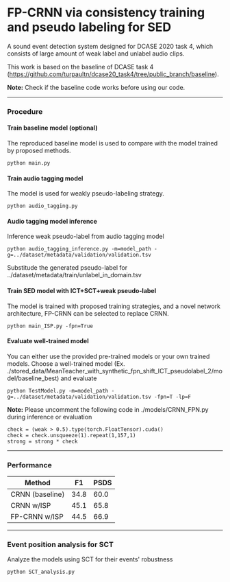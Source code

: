 # FP-CRNN via consistency training and pseudo labeling for SED
A sound event detection system designed for DCASE 2020 task 4, which consists of large amount of weak label and unlabel audio clips.

This work is based on the baseline of DCASE task 4 (https://github.com/turpaultn/dcase20_task4/tree/public_branch/baseline). 

**Note:** Check if the baseline code works before using our code.

-------------------------------
### Procedure
#### Train baseline model (optional)
The reproduced baseline model is used to compare with the model trained by proposed methods.
```
python main.py
```
#### Train audio tagging model 
The model is used for weakly pseudo-labeling strategy.
```
python audio_tagging.py
```
#### Audio tagging model inference
Inference weak pseudo-label from audio tagging model
```
python audio_tagging_inference.py -m=model_path -g=../dataset/metadata/validation/validation.tsv
```
Substitude the generated pseudo-label for ../dataset/metadata/train/unlabel_in_domain.tsv
#### Train SED model with ICT+SCT+weak pseudo-label
The model is trained with proposed training strategies, and a novel network architecture, FP-CRNN can be selected to replace CRNN.
```
python main_ISP.py -fpn=True
```
#### Evaluate well-trained model
You can either use the provided pre-trained models or your own trained models. 
Choose a well-trained model (Ex. ./stored_data/MeanTeacher_with_synthetic_fpn_shift_ICT_pseudolabel_2/model/baseline_best) and evaluate

```
python TestModel.py -m=model_path -g=../dataset/metadata/validation/validation.tsv -fpn=T -lp=F
```
**Note:** Please uncomment the following code in ./models/CRNN_FPN.py during inference or evaluation
```
check = (weak > 0.5).type(torch.FloatTensor).cuda()
check = check.unsqueeze(1).repeat(1,157,1)
strong = strong * check
```
-------------------------------
### Performance
| Method | F1 | PSDS |
| ----- | ----- | --- |
| CRNN (baseline) | 34.8 | 60.0 |
| CRNN w/ISP | 45.1 | 65.8 |
| FP-CRNN w/ISP | 44.5 | 66.9 |
-------------------------------
### Event position analysis for SCT
Analyze the models using SCT for their events' robustness
```
python SCT_analysis.py
```
